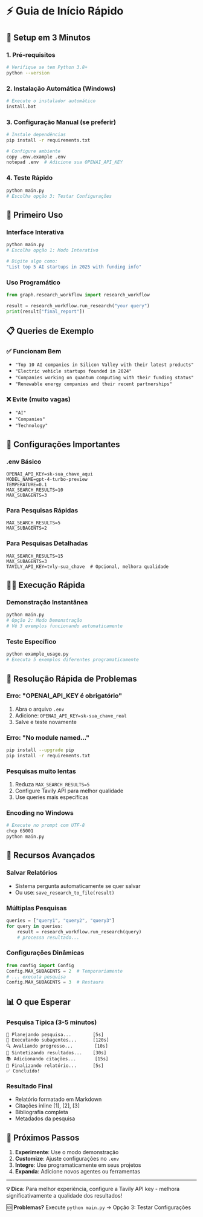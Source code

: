 # ⚡ Guia de Início Rápido

## 🚀 Setup em 3 Minutos

### 1. Pré-requisitos
```bash
# Verifique se tem Python 3.8+
python --version
```

### 2. Instalação Automática (Windows)
```bash
# Execute o instalador automático
install.bat
```

### 3. Configuração Manual (se preferir)
```bash
# Instale dependências
pip install -r requirements.txt

# Configure ambiente
copy .env.example .env
notepad .env  # Adicione sua OPENAI_API_KEY
```

### 4. Teste Rápido
```bash
python main.py
# Escolha opção 3: Testar Configurações
```

## 🎯 Primeiro Uso

### Interface Interativa
```bash
python main.py
# Escolha opção 1: Modo Interativo

# Digite algo como:
"List top 5 AI startups in 2025 with funding info"
```

### Uso Programático
```python
from graph.research_workflow import research_workflow

result = research_workflow.run_research("your query")
print(result["final_report"])
```

## 📋 Queries de Exemplo

### ✅ Funcionam Bem
- `"Top 10 AI companies in Silicon Valley with their latest products"`
- `"Electric vehicle startups founded in 2024"`
- `"Companies working on quantum computing with their funding status"`
- `"Renewable energy companies and their recent partnerships"`

### ❌ Evite (muito vagas)
- `"AI"`
- `"Companies"`
- `"Technology"`

## 🔧 Configurações Importantes

### .env Básico
```env
OPENAI_API_KEY=sk-sua_chave_aqui
MODEL_NAME=gpt-4-turbo-preview
TEMPERATURE=0.1
MAX_SEARCH_RESULTS=10
MAX_SUBAGENTS=3
```

### Para Pesquisas Rápidas
```env
MAX_SEARCH_RESULTS=5
MAX_SUBAGENTS=2
```

### Para Pesquisas Detalhadas
```env
MAX_SEARCH_RESULTS=15
MAX_SUBAGENTS=3
TAVILY_API_KEY=tvly-sua_chave  # Opcional, melhora qualidade
```

## 🏃‍♂️ Execução Rápida

### Demonstração Instantânea
```bash
python main.py
# Opção 2: Modo Demonstração
# Vê 3 exemplos funcionando automaticamente
```

### Teste Específico
```bash
python example_usage.py
# Executa 5 exemplos diferentes programaticamente
```

## 🐛 Resolução Rápida de Problemas

### Erro: "OPENAI_API_KEY é obrigatório"
1. Abra o arquivo `.env`
2. Adicione: `OPENAI_API_KEY=sk-sua_chave_real`
3. Salve e teste novamente

### Erro: "No module named..."
```bash
pip install --upgrade pip
pip install -r requirements.txt
```

### Pesquisas muito lentas
1. Reduza `MAX_SEARCH_RESULTS=5`
2. Configure Tavily API para melhor qualidade
3. Use queries mais específicas

### Encoding no Windows
```bash
# Execute no prompt com UTF-8
chcp 65001
python main.py
```

## 🎪 Recursos Avançados

### Salvar Relatórios
- Sistema pergunta automaticamente se quer salvar
- Ou use: `save_research_to_file(result)`

### Múltiplas Pesquisas
```python
queries = ["query1", "query2", "query3"]
for query in queries:
    result = research_workflow.run_research(query)
    # processa resultado...
```

### Configurações Dinâmicas
```python
from config import Config
Config.MAX_SUBAGENTS = 2  # Temporariamente
# ... executa pesquisa
Config.MAX_SUBAGENTS = 3  # Restaura
```

## 📊 O que Esperar

### Pesquisa Típica (3-5 minutos)
```
🎯 Planejando pesquisa...        [5s]
🤖 Executando subagentes...      [120s]
🔍 Avaliando progresso...        [10s]
🧠 Sintetizando resultados...    [30s]
📚 Adicionando citações...       [15s]
📝 Finalizando relatório...      [5s]
✅ Concluído!
```

### Resultado Final
- Relatório formatado em Markdown
- Citações inline [1], [2], [3]
- Bibliografia completa
- Metadados da pesquisa

## 🎯 Próximos Passos

1. **Experimente**: Use o modo demonstração
2. **Customize**: Ajuste configurações no `.env`
3. **Integre**: Use programaticamente em seus projetos
4. **Expanda**: Adicione novos agentes ou ferramentas

---

**💡 Dica**: Para melhor experiência, configure a Tavily API key - melhora significativamente a qualidade dos resultados!

🆘 **Problemas?** Execute `python main.py` → Opção 3: Testar Configurações